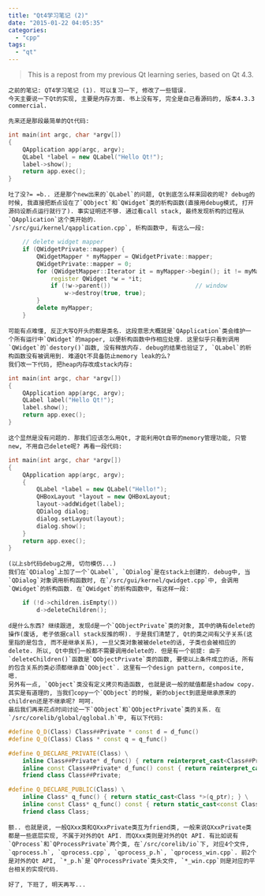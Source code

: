 ```yaml
---
title: "Qt4学习笔记 (2)"
date: "2015-01-22 04:05:35"
categories: 
  - "cpp"
tags: 
  - "qt"
---
```


> This is a repost from my previous Qt learning series, based on Qt 4.3.

    之前的笔记: QT4学习笔记 (1). 可以复习一下, 修改了一些错误.
    今天主要说一下Qt的实现, 主要是内存方面. 书上没有写, 完全是自己看源码的, 版本4.3.3 commercial.

    先来还是那段最简单的Qt代码:

```cpp
int main(int argc, char *argv[])
{
    QApplication app(argc, argv);
    QLabel *label = new QLabel("Hello Qt!");
    label->show();
    return app.exec();
}
```

    吐了没?= =b.. 还是那个new出来的`QLabel`的问题, Qt到底怎么样来回收的呢? debug的时候, 我直接把断点设在了`QObject`和`QWidget`类的析构函数(直接用debug模式, 打开源码设断点运行就行了). 事实证明还不够. 通过看call stack, 最终发现析构的过程从`QApplication`这个类开始的.
    `/src/gui/kernel/qapplication.cpp`, 析构函数中, 有这么一段:

```cpp
    // delete widget mapper
    if (QWidgetPrivate::mapper) {
        QWidgetMapper * myMapper = QWidgetPrivate::mapper;
        QWidgetPrivate::mapper = 0;
        for (QWidgetMapper::Iterator it = myMapper->begin(); it != myMapper->end(); ++it) {
            register QWidget *w = *it;
            if (!w->parent())                        // window
                w->destroy(true, true);
        }
        delete myMapper;
    }
```

    可能有点难懂, 反正大写Q开头的都是类名. 这段意思大概就是`QApplication`类会维护一个所有运行中`QWidget`的mapper, 以便析构函数中作相应处理. 这里似乎只看到调用`QWidget`的`destory()`函数, 没有释放内存. debug的结果也验证了, `QLabel`的析构函数没有被调用到. 难道Qt不具备防止memory leak的么?
    我们改一下代码, 把heap内存改成stack内存:

```cpp
int main(int argc, char *argv[])
{
    QApplication app(argc, argv);
    QLabel label("Hello Qt!");
    label.show();
    return app.exec();
}
```

    这个显然是没有问题的. 那我们应该怎么用Qt, 才能利用Qt自带的memory管理功能, 只管new, 不用自己delete呢? 再看一段代码:

```cpp
int main(int argc, char *argv[])
{
    QApplication app(argc, argv);
    {
        QLabel *label = new QLabel("Hello!");
        QHBoxLayout *layout = new QHBoxLayout;
        layout->addWidget(label);
        QDialog dialog;
        dialog.setLayout(layout);
        dialog.show();
    }
    return app.exec();
}
```

    (以上sb代码debug之用, 切勿模仿...)
    我们在`QDialog`上加了一个`QLabel`, `QDialog`是在stack上创建的. debug中, 当`QDialog`对象调用析构函数时, 在`/src/gui/kernel/qwidget.cpp`中, 会调用`QWidget`的析构函数. 在`QWidget`的析构函数中, 有这样一段:

```cpp
    if (!d->children.isEmpty())
        d->deleteChildren();
```

    d是什么东西? 继续跟进, 发现d是一个`QObjectPrivate`类的对象, 其中的确有delete的操作(废话, 老子依据call stack反推的啊). 于是我们清楚了, Qt的类之间有父子关系(这里指的是包含, 而不是继承关系), 一旦父类对象被被delete的话, 子类也会被相应的delete. 所以, Qt中我们一般都不需要调用delete的. 但是有一个前提: 由于`deleteChildren()`函数是`QObjectPrivate`类的函数, 要使以上条件成立的话, 所有的包含关系的类必须都继承自`QObject`. 这里有一个design pattern, composite, 嗯.
    另外有一点, `QObject`类没有定义拷贝构造函数, 也就是说一般的赋值都是shadow copy. 其实是有道理的, 当我们copy一个`QObject`的时候, 新的object到底是继承原来的children还是不继承呢? 呵呵.
    最后我们再来花点时间讨论一下`QObject`和`QObjectPrivate`类的关系. 在`/src/corelib/global/qglobal.h`中, 有以下代码:

```cpp
#define Q_D(Class) Class##Private * const d = d_func()
#define Q_Q(Class) Class * const q = q_func()

#define Q_DECLARE_PRIVATE(Class) \
    inline Class##Private* d_func() { return reinterpret_cast<Class##Private *>(d_ptr); } \
    inline const Class##Private* d_func() const { return reinterpret_cast<const Class##Private *>(d_ptr); } \
    friend class Class##Private;

#define Q_DECLARE_PUBLIC(Class) \
    inline Class* q_func() { return static_cast<Class *>(q_ptr); } \
    inline const Class* q_func() const { return static_cast<const Class *>(q_ptr); } \
    friend class Class;
```

    额.. 也就是说, 一般QXxx类和QXxxPrivate类互为friend类, 一般来说QXxxPrivate类都是一些底层实现, 不属于对外的Qt API. 而QXxx类则是对外的Qt API. 有比如说有`QProcess`和`QProcessPrivate`两个类, 在`/src/corelib/io`下, 对应4个文件, `qprocess.h`, `qprocess.cpp`, `qprocess_p.h`, `qprocess_win.cpp`. 前2个是对外的Qt API, `*_p.h`是`QProcessPrivate`类头文件, `*_win.cpp`则是对应的平台相关的实现代码.

    好了, 下班了, 明天再写...
